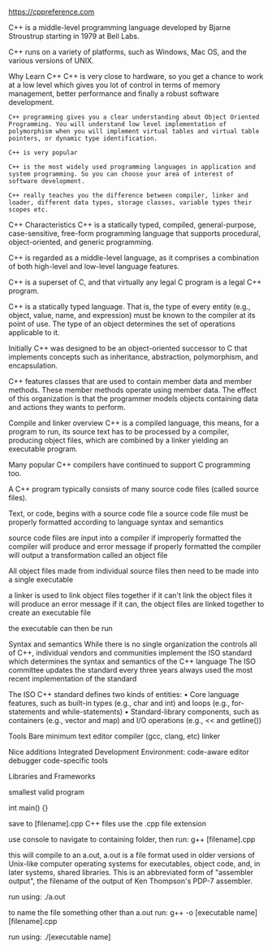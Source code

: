


https://cppreference.com


C++ is a middle-level programming language developed by Bjarne Stroustrup starting in 1979 at Bell Labs.



C++ runs on a variety of platforms, such as Windows, Mac OS, and the various versions of UNIX.


Why Learn C++
    C++ is very close to hardware, so you get a chance to work at a low level which gives you lot of control in terms of memory management, better performance and finally a robust software development.

    C++ programming gives you a clear understanding about Object Oriented Programming. You will understand low level implementation of polymorphism when you will implement virtual tables and virtual table pointers, or dynamic type identification.

    C++ is very popular

    C++ is the most widely used programming languages in application and system programming. So you can choose your area of interest of software development.

    C++ really teaches you the difference between compiler, linker and loader, different data types, storage classes, variable types their scopes etc.



C++ Characteristics
C++ is a statically typed, compiled, general-purpose, case-sensitive, free-form programming language that supports procedural, object-oriented, and generic programming.

C++ is regarded as a middle-level language, as it comprises a combination of both high-level and low-level language features.

C++ is a superset of C, and that virtually any legal C program is a legal C++ program.



C++ is a statically typed language. That is, the type of every entity (e.g., object, value, name, and expression) must be known to the compiler at its point of use.
The type of an object determines the set of operations applicable to it.



Initially C++ was designed to be an object-oriented successor to C that implements concepts such as inheritance, abstraction, polymorphism, and encapsulation.

C++ features classes that are used to contain member data and member
methods. These member methods operate using member data. The effect of this
organization is that the programmer models objects containing data and actions they wants to perform.








Compile and linker overview
C++ is a compiled language, this means, for a program to run, its source text has to be processed by a compiler, producing object files, which are combined by a linker yielding an executable program.

Many popular C++ compilers have continued to support C programming too.

A C++ program typically consists of many source code files (called source files).


Text, or code, begins with a source code file
a source code file must be properly formatted according to language syntax and semantics


source code files are input into a compiler
if improperly formatted the compiler will produce and error message
if properly formatted the compiler will output a transformation called an object file

All object files made from individual source files then need to be made into a single executable

a linker is used to link object files together
if it can't link the object files it will produce an error message
if it can, the object files are linked together to create an executable file

the executable can then be run





Syntax and semantics
While there is no single organization the controls all of C++, individual vendors and communities implement the ISO standard which determines the syntax and semantics of the C++ language
The ISO committee updates the standard every three years
always used the most recent implementation of the standard

The ISO C++ standard defines two kinds of entities:
• Core language features, such as built-in types (e.g., char and int) and loops (e.g., for-statements and while-statements)
• Standard-library components, such as containers (e.g., vector and map) and I/O operations
(e.g., << and getline())






Tools
Bare minimum
  text editor
  compiler (gcc, clang, etc)
  linker

Nice additions
  Integrated Development Environment:
    code-aware editor
    debugger
    code-specific tools

  Libraries and Frameworks



smallest valid program

int main() {}

save to [filename].cpp
C++ files use the .cpp file extension

use console to navigate to containing folder, then run:
g++ [filename].cpp

this will compile to an a.out, a.out is a file format used in older versions of Unix-like computer operating systems for executables, object code, and, in later systems, shared libraries. This is an abbreviated form of "assembler output", the filename of the output of Ken Thompson's PDP-7 assembler.

run using:
./a.out

to name the file something other than a.out run:
g++ -o [executable name] [filename].cpp

run using:
./[executable name]
